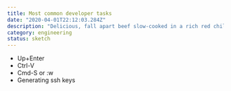 ```yaml
---
title: Most common developer tasks
date: "2020-04-01T22:12:03.284Z"
description: "Delicious, fall apart beef slow-cooked in a rich red chile sauce"
category: engineering
status: sketch
---
```


- Up+Enter
- Ctrl-V
- Cmd-S or :w
- Generating ssh keys

